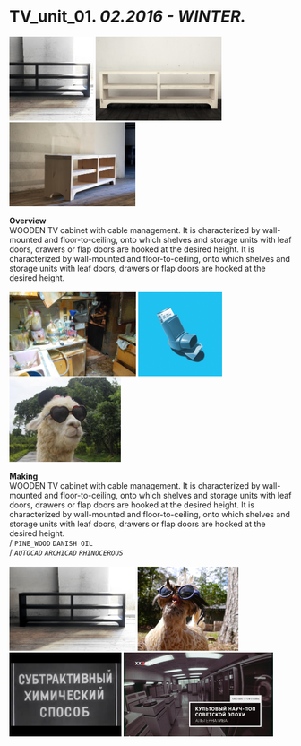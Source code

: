 
# TV_unit_01. _02.2016 - WINTER._  
<a href="projects/TV_unit_01/000.jpg"><img src="/projects/TV_unit_01/000.jpg" height="150"></a> <a href="projects/TV_unit_01/002.jpg"><img src="/projects/TV_unit_01/002.jpg" height="150"></a> <a href="projects/TV_unit_01/003.jpg"><img src="/projects/TV_unit_01/003.jpg" height="150"></a>   

**Overview**  
WOODEN TV cabinet with cable management. It is characterized by wall-mounted and floor-to-ceiling, onto which shelves and storage units with leaf doors, drawers or flap doors are hooked at the desired height. It is characterized by wall-mounted and floor-to-ceiling, onto which shelves and storage units with leaf doors, drawers or flap doors are hooked at the desired height.  
<br>
<a href="projects/TV_unit_01/Making/3749280237_00106c45c5_o.jpg"><img src="/projects/TV_unit_01/Making/3749280237_00106c45c5_o.jpg" height="150"></a> <a href="projects/TV_unit_01/Making/action-bronson-let-me-breathe-atlantic.jpg"><img src="/projects/TV_unit_01/Making/action-bronson-let-me-breathe-atlantic.jpg" height="150"></a> <a href="projects/TV_unit_01/Making/bf90cd4f320c384e0f235abe1af74d53.jpg"><img src="/projects/TV_unit_01/Making/bf90cd4f320c384e0f235abe1af74d53.jpg" height="150"></a>   

**Making**  
WOODEN TV cabinet with cable management. It is characterized by wall-mounted and floor-to-ceiling, onto which shelves and storage units with leaf doors, drawers or flap doors are hooked at the desired height. It is characterized by wall-mounted and floor-to-ceiling, onto which shelves and storage units with leaf doors, drawers or flap doors are hooked at the desired height.  
/
`PINE_WOOD` `DANISH OIL`   
/
_`AUTOCAD`_ _`ARCHICAD`_ _`RHINOCEROUS`_   
<br>
<a href="projects/TV_unit_01/Overview/001.jpg"><img src="/projects/TV_unit_01/Overview/001.jpg" height="150"></a> <a href="projects/TV_unit_01/Overview/funny-animals-151-01.jpg"><img src="/projects/TV_unit_01/Overview/funny-animals-151-01.jpg" height="150"></a> <a href="projects/TV_unit_01/Overview/hqdefault.jpg"><img src="/projects/TV_unit_01/Overview/hqdefault.jpg" height="150"></a> <a href="projects/TV_unit_01/Overview/maxresdefault.jpg"><img src="/projects/TV_unit_01/Overview/maxresdefault.jpg" height="150"></a> 
